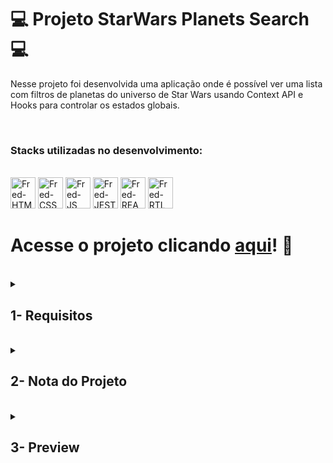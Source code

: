 # :computer: Projeto StarWars Planets Search :computer:

Nesse projeto foi desenvolvida uma aplicação onde é possível ver uma lista com filtros de planetas do universo de Star Wars usando Context API e Hooks para controlar os estados globais.

<br />

### Stacks utilizadas no desenvolvimento:
<div style="display: inline_block"><br>
  <img alt="Fred-HTML" height="50" width="40" src="https://cdn.jsdelivr.net/gh/devicons/devicon/icons/html5/html5-original.svg" />
  <img alt="Fred-CSS" height="50" width="40" src="https://cdn.jsdelivr.net/gh/devicons/devicon/icons/css3/css3-original.svg" />
  <img alt="Fred-JS" height="50" width="40" src="https://cdn.jsdelivr.net/gh/devicons/devicon/icons/javascript/javascript-original.svg" />
  <img alt="Fred-JEST" height="50" width="40" src="https://cdn.jsdelivr.net/gh/devicons/devicon/icons/jest/jest-plain.svg" />
  <img alt="Fred-REACT" height="50" width="40" src="https://cdn.jsdelivr.net/gh/devicons/devicon/icons/react/react-original.svg" />
  <img alt="Fred-RTL" height="50" width="40" src="https://testing-library.com/img/logo-large.png" alt="rtl icon" />
</div>

# Acesse o projeto clicando [aqui](https://fredericotp.github.io/trybe-project-15-starwars-planets-search/)! :green_heart:

<br />

<details>
<summary>

## 1- Requisitos

</summary>

### 1 - Faça uma requisição para o endpoint /planets da API de Star Wars e preencha uma tabela com os dados retornados, com exceção dos dados da coluna residents

### 2 - Crie um filtro de texto para a tabela

### 3 - Crie um filtro para valores numéricos
  
### 4 - Implemente múltiplos filtros numéricos
  
### 5 - Desenvolva testes para atingir 30% de cobertura total da aplicação
  
### 6 - Não utilize filtros repetidos
  
### 7 - Apague um filtro de valor numérico ao clicar no ícone X de um dos filtros e apague todas filtragens numéricas simultaneamente ao clicar em outro botão de Remover todas filtragens
  
### 8 - Desenvolva testes para atingir 60% de cobertura total da aplicação
  
### 9 - Ordene as colunas de forma ascendente ou descendente
  
### 10 - Desenvolva testes para atingir 90% de cobertura total da aplicação
  
</details>
<br />

<details>
<summary>

## 2- Nota do Projeto

</summary>

## 100% :heavy_check_mark:

![Project-TrybeWallet-Grade]()

</details>
<br />

<details>
<summary>

## 3- Preview

</summary>

![Project-TrybeWallet-Preview1]()
 
![Project-TrybeWallet-Preview2]()
 
</details>
